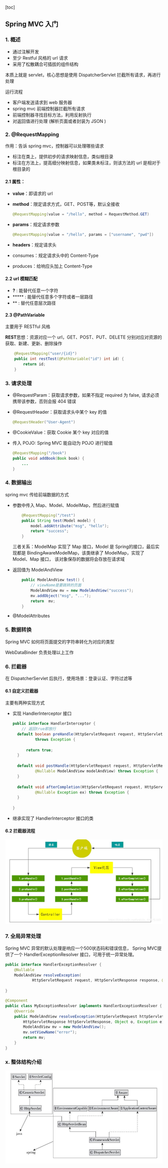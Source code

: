 [toc]

## Spring MVC 入门

### 1. 概述

- 通过注解开发
- 至少 Restful 风格的 url 请求
- 采用了松散耦合可插拔的组件结构

本质上就是 servlet，核心思想是使用 DispatcherServlet 拦截所有请求，再进行处理

运行流程

- 客户端发送请求到 web 服务器
- spring mvc 前端控制器拦截所有请求
- 前端控制器寻找目标方法，利用反射执行
- 对返回值进行处理 (解析页面或者封装为 JSON )







### 2. @RequestMapping

作用：告诉 spring mvc，控制器可以处理哪些请求

- 标注在类上，提供初步的请求映射信息，类似根目录
- 标注在方法上，提高细分映射信息，如果类未标注，则该方法的 url 是相对于根目录的

#### 2.1 属性：

- **value**：即请求的 url

- **method**：限定请求方式，GET、POST等，默认全接收

  ``` java
  @RequestMapping(value = "/hello", method = RequestMethod.GET)
  ```

- **params**：规定请求参数

  ``` java
  @RequestMapping(value = "/hello", params = ["username", "pwd"])
  ```

- **headers**：规定请求头

- consumes：规定请求头中的 Content-Type

- produces：给响应头加上 Content-Type

#### 2.2 url 模糊匹配

- **?** : 能替代任意一个字符
- ***** : 能替代任意多个字符或者一层路径
- ** : 替代任意层次路径

#### 2.3 @PathVariable

主要用于 RESTful 风格

**REST**思想：资源对应一个 url，GET、POST、PUT、DELETE 分别对应对资源的获取、新建、更新、删除操作

``` java
    @RequestMapping("user/{id}")
    public int restTest(@PathVariable("id") int id) {
        return id;
    }
```



### 3. 请求处理

- @RequestParam：获取请求参数，如果不指定 required 为 false, 请求必须携带该参数，否则会报 404 错误

- @RequestHeader：获取请求头中某个 key 的值

  ``` java
  @RequestHeader("User-Agent")
  ```

- @CookieValue：获取 Cookie 某个 key 对应的值

- 传入 POJO: Spring MVC 能自动为 POJO 进行赋值

  ``` java
  @RequestMapping("/book")
  public void addBook(Book book) {
      ...
  }
  ```

  

### 4. 数据输出

spring mvc 传给前端数据的方式

- 参数中传入 Map、Model、ModelMap，然后进行赋值

  ``` java
      @RequestMapping("/test")
      public String test(Model model) {
          model.addAttribute("msg", "hello");
          return "success";
      }
  ```

  三者关系：ModelMap 实现了 Map 接口，Model 是 Spring的接口，最后实现都是 BindingAwareModelMap，该类继承了 ModelMap，实现了 Model、Map 接口， 该对象保存的数据将会存放在请求域

- 返回值为 ModelAndView

  ``` java
      public ModelAndView test() {
          // viewName是要跳转的页面
          ModelAndView mv = new ModelAndView("success");
          mv.addObject("msg", "...");
          return  mv;
      }
  ```

- @ModelAttributes



### 5. 数据转换

Spring MVC 如何将页面提交的字符串转化为对应的类型

WebDataBinder 负责处理以上工作



### 6. 拦截器

在 DispatcherServlet 后执行，使用场景：登录认证、字符过滤等

#### 6.1 自定义拦截器

主要有两种实现方式

- 实现 HandlerInterceptor 接口

  ``` java
  public interface HandlerInterceptor {
      // 返回true即放行
  	default boolean preHandle(HttpServletRequest request, HttpServletResponse response, Object handler)
  			throws Exception {
  
  		return true;
  	}
  
  	default void postHandle(HttpServletRequest request, HttpServletResponse response, Object handler,
  			@Nullable ModelAndView modelAndView) throws Exception {
  	}
  
  	default void afterCompletion(HttpServletRequest request, HttpServletResponse response, Object handler,
  			@Nullable Exception ex) throws Exception {
  	}
  
  }
  ```

- 继承实现了 HandlerInterceptor 接口的类

#### 6.2 拦截器流程

<img src="img/拦截器流程.jpg" />



### 7. 全局异常处理

Spring MVC 异常的默认处理是响应一个500状态码和错误信息， Spring MVC提供了一个 HandlerExceptionResolver 接口，可用于统一异常处理。  

``` java
public interface HandlerExceptionResolver {
	@Nullable
	ModelAndView resolveException(
			HttpServletRequest request, HttpServletResponse response, @Nullable Object handler, Exception ex);

}
```

``` java
@Component
public class MyExceptionResolver implements HandlerExceptionResolver {
	@Override
	public ModelAndView resolveException(HttpServletRequest httpServletRequest,
		HttpServletResponse httpServletResponse, Object o, Exception e) {
		ModelAndView mv = new ModelAndView();
		mv.setViewName("error");
		return mv;
	}
}
```



### x. 整体结构介绍

<img src="img/spring mvc 主要servlet.jpg" />